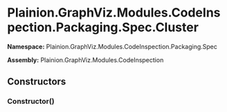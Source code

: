 
# Plainion.GraphViz.Modules.CodeInspection.Packaging.Spec.Cluster

**Namespace:** Plainion.GraphViz.Modules.CodeInspection.Packaging.Spec

**Assembly:** Plainion.GraphViz.Modules.CodeInspection


## Constructors

### Constructor()
